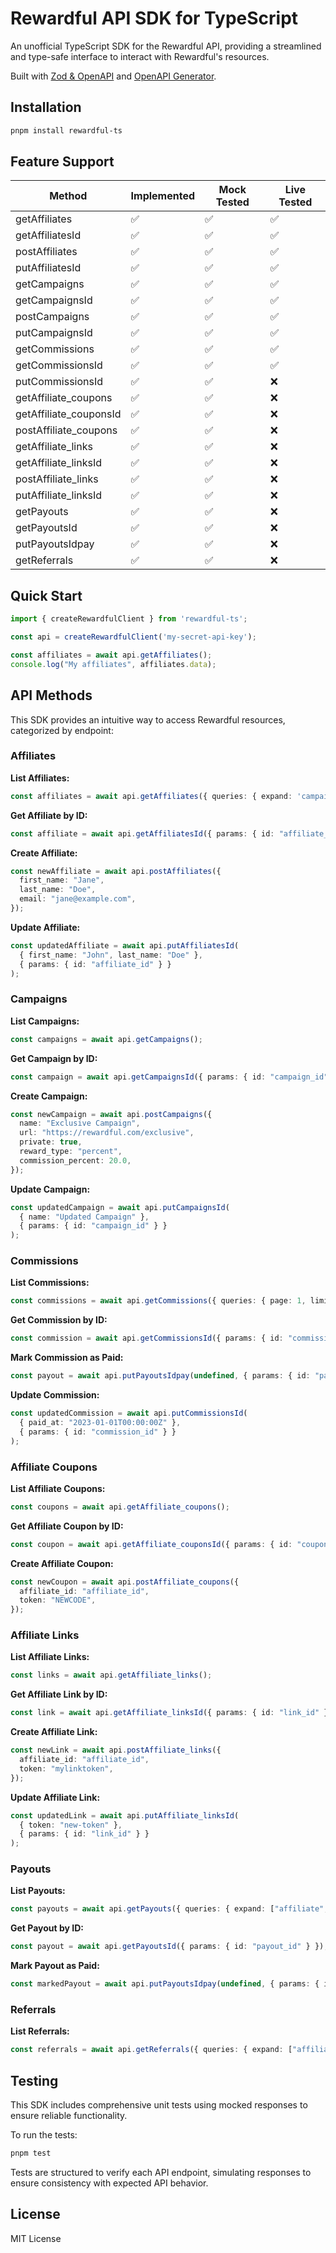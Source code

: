 # Rewardful API SDK for TypeScript

An unofficial TypeScript SDK for the Rewardful API, providing a streamlined and type-safe interface to interact with Rewardful's resources.

Built with [Zod & OpenAPI](https://github.com/asteasolutions/zod-to-openapi) and [OpenAPI Generator](https://github.com/astahmer/openapi-zod-client).

## Installation

```bash
pnpm install rewardful-ts
```

## Feature Support
| Method                 | Implemented | Mock Tested | Live Tested |
|------------------------|-------------|-------------|-------------|
| getAffiliates          | ✅           | ✅           | ✅           |
| getAffiliatesId        | ✅           | ✅           | ✅           |
| postAffiliates         | ✅           | ✅           | ✅           |
| putAffiliatesId        | ✅           | ✅           | ✅           |
| getCampaigns           | ✅           | ✅           | ✅           |
| getCampaignsId         | ✅           | ✅           | ✅           |
| postCampaigns          | ✅           | ✅           | ✅           |
| putCampaignsId         | ✅           | ✅           | ✅           |
| getCommissions         | ✅           | ✅           | ✅           |
| getCommissionsId       | ✅           | ✅           | ✅           |
| putCommissionsId       | ✅           | ✅           | ❌           |
| getAffiliate_coupons   | ✅           | ✅           | ❌           |
| getAffiliate_couponsId | ✅           | ✅           | ❌           |
| postAffiliate_coupons  | ✅           | ✅           | ❌           |
| getAffiliate_links     | ✅           | ✅           | ❌           |
| getAffiliate_linksId   | ✅           | ✅           | ❌           |
| postAffiliate_links    | ✅           | ✅           | ❌           |
| putAffiliate_linksId   | ✅           | ✅           | ❌           |
| getPayouts             | ✅           | ✅           | ❌           |
| getPayoutsId           | ✅           | ✅           | ❌           |
| putPayoutsIdpay        | ✅           | ✅           | ❌           |
| getReferrals           | ✅           | ✅           | ❌           |



## Quick Start

```typescript
import { createRewardfulClient } from 'rewardful-ts';

const api = createRewardfulClient('my-secret-api-key');

const affiliates = await api.getAffiliates();
console.log("My affiliates", affiliates.data);
```

## API Methods

This SDK provides an intuitive way to access Rewardful resources, categorized by endpoint:

### Affiliates

**List Affiliates:**
```typescript
const affiliates = await api.getAffiliates({ queries: { expand: 'campaign' } });
```

**Get Affiliate by ID:**
```typescript
const affiliate = await api.getAffiliatesId({ params: { id: "affiliate_id" } });
```

**Create Affiliate:**
```typescript
const newAffiliate = await api.postAffiliates({
  first_name: "Jane",
  last_name: "Doe",
  email: "jane@example.com",
});
```

**Update Affiliate:**
```typescript
const updatedAffiliate = await api.putAffiliatesId(
  { first_name: "John", last_name: "Doe" },
  { params: { id: "affiliate_id" } }
);
```

### Campaigns

**List Campaigns:**
```typescript
const campaigns = await api.getCampaigns();
```

**Get Campaign by ID:**
```typescript
const campaign = await api.getCampaignsId({ params: { id: "campaign_id" } });
```

**Create Campaign:**
```typescript
const newCampaign = await api.postCampaigns({
  name: "Exclusive Campaign",
  url: "https://rewardful.com/exclusive",
  private: true,
  reward_type: "percent",
  commission_percent: 20.0,
});
```

**Update Campaign:**
```typescript
const updatedCampaign = await api.putCampaignsId(
  { name: "Updated Campaign" },
  { params: { id: "campaign_id" } }
);
```

### Commissions

**List Commissions:**
```typescript
const commissions = await api.getCommissions({ queries: { page: 1, limit: 50 } });
```

**Get Commission by ID:**
```typescript
const commission = await api.getCommissionsId({ params: { id: "commission_id" } });
```

**Mark Commission as Paid:**
```typescript
const payout = await api.putPayoutsIdpay(undefined, { params: { id: "payout_id" } });
```

**Update Commission:**
```typescript
const updatedCommission = await api.putCommissionsId(
  { paid_at: "2023-01-01T00:00:00Z" },
  { params: { id: "commission_id" } }
);
```

### Affiliate Coupons

**List Affiliate Coupons:**
```typescript
const coupons = await api.getAffiliate_coupons();
```

**Get Affiliate Coupon by ID:**
```typescript
const coupon = await api.getAffiliate_couponsId({ params: { id: "coupon_id" } });
```

**Create Affiliate Coupon:**
```typescript
const newCoupon = await api.postAffiliate_coupons({
  affiliate_id: "affiliate_id",
  token: "NEWCODE",
});
```

### Affiliate Links

**List Affiliate Links:**
```typescript
const links = await api.getAffiliate_links();
```

**Get Affiliate Link by ID:**
```typescript
const link = await api.getAffiliate_linksId({ params: { id: "link_id" } });
```

**Create Affiliate Link:**
```typescript
const newLink = await api.postAffiliate_links({
  affiliate_id: "affiliate_id",
  token: "mylinktoken",
});
```

**Update Affiliate Link:**
```typescript
const updatedLink = await api.putAffiliate_linksId(
  { token: "new-token" },
  { params: { id: "link_id" } }
);
```

### Payouts

**List Payouts:**
```typescript
const payouts = await api.getPayouts({ queries: { expand: ["affiliate", "commissions"] } });
```

**Get Payout by ID:**
```typescript
const payout = await api.getPayoutsId({ params: { id: "payout_id" } });
```

**Mark Payout as Paid:**
```typescript
const markedPayout = await api.putPayoutsIdpay(undefined, { params: { id: "payout_id" } });
```

### Referrals

**List Referrals:**
```typescript
const referrals = await api.getReferrals({ queries: { expand: ["affiliate"], page: 1 } });
```

## Testing

This SDK includes comprehensive unit tests using mocked responses to ensure reliable functionality.

To run the tests:

```bash
pnpm test
```

Tests are structured to verify each API endpoint, simulating responses to ensure consistency with expected API behavior.

## License

MIT License
